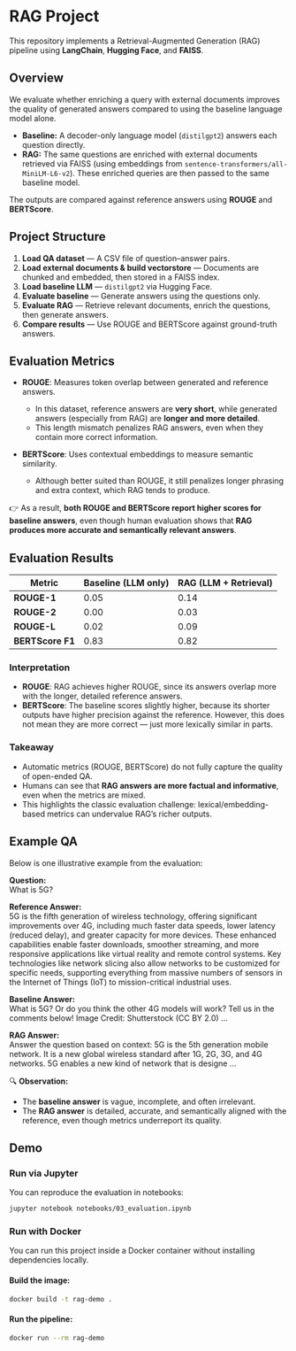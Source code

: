 # RAG Project

This repository implements a Retrieval-Augmented Generation (RAG) pipeline using **LangChain**, **Hugging Face**, and **FAISS**.

## Overview
We evaluate whether enriching a query with external documents improves the quality of generated answers compared to using the baseline language model alone.

- **Baseline:** A decoder-only language model (`distilgpt2`) answers each question directly.  
- **RAG:** The same questions are enriched with external documents retrieved via FAISS (using embeddings from `sentence-transformers/all-MiniLM-L6-v2`). These enriched queries are then passed to the same baseline model.  

The outputs are compared against reference answers using **ROUGE** and **BERTScore**.

## Project Structure
1. **Load QA dataset** — A CSV file of question–answer pairs.  
2. **Load external documents & build vectorstore** — Documents are chunked and embedded, then stored in a FAISS index.  
3. **Load baseline LLM** — `distilgpt2` via Hugging Face.  
4. **Evaluate baseline** — Generate answers using the questions only.  
5. **Evaluate RAG** — Retrieve relevant documents, enrich the questions, then generate answers.  
6. **Compare results** — Use ROUGE and BERTScore against ground-truth answers.

## Evaluation Metrics
- **ROUGE**: Measures token overlap between generated and reference answers.  
  - In this dataset, reference answers are **very short**, while generated answers (especially from RAG) are **longer and more detailed**.  
  - This length mismatch penalizes RAG answers, even when they contain more correct information.  

- **BERTScore**: Uses contextual embeddings to measure semantic similarity.  
  - Although better suited than ROUGE, it still penalizes longer phrasing and extra context, which RAG tends to produce.

👉 As a result, **both ROUGE and BERTScore report higher scores for baseline answers**, even though human evaluation shows that **RAG produces more accurate and semantically relevant answers**.

## Evaluation Results

| Metric          | Baseline (LLM only) | RAG (LLM + Retrieval) |
|-----------------|----------------------|------------------------|
| **ROUGE-1**     | 0.05                 | 0.14                   |
| **ROUGE-2**     | 0.00                 | 0.03                   |
| **ROUGE-L**     | 0.02                 | 0.09                   |
| **BERTScore F1**| 0.83                 | 0.82                   |

### Interpretation
- **ROUGE**: RAG achieves higher ROUGE, since its answers overlap more with the longer, detailed reference answers.  
- **BERTScore**: The baseline scores slightly higher, because its shorter outputs have higher precision against the reference. However, this does not mean they are more correct — just more lexically similar in parts. 

### Takeaway
- Automatic metrics (ROUGE, BERTScore) do not fully capture the quality of open-ended QA.  
- Humans can see that **RAG answers are more factual and informative**, even when the metrics are mixed.  
- This highlights the classic evaluation challenge: lexical/embedding-based metrics can undervalue RAG’s richer outputs.

## Example QA

Below is one illustrative example from the evaluation:

**Question:**  
What is 5G?

**Reference Answer:**  
5G is the fifth generation of wireless technology, offering significant improvements over 4G, including much faster data speeds, lower latency (reduced delay), and greater capacity for more devices. These enhanced capabilities enable faster downloads, smoother streaming, and more responsive applications like virtual reality and remote control systems. Key technologies like network slicing also allow networks to be customized for specific needs, supporting everything from massive numbers of sensors in the Internet of Things (IoT) to mission-critical industrial uses.

**Baseline Answer:**  
What is 5G? Or do you think the other 4G models will work? Tell us in the comments below!
Image Credit: Shutterstock (CC BY 2.0) ...

**RAG Answer:**  
Answer the question based on context:
5G is the 5th generation mobile network. It is a new global wireless standard after 1G, 2G, 3G,
and 4G networks. 5G enables a new kind of network that is designe ...

🔍 **Observation:**  
- The **baseline answer** is vague, incomplete, and often irrelevant.  
- The **RAG answer** is detailed, accurate, and semantically aligned with the reference, even though metrics underreport its quality.

## Demo

### Run via Jupyter
You can reproduce the evaluation in notebooks:

```bash
jupyter notebook notebooks/03_evaluation.ipynb
```

### Run with Docker
You can run this project inside a Docker container without installing dependencies locally.

#### Build the image:
```bash
docker build -t rag-demo .
```

#### Run the pipeline:
```bash
docker run --rm rag-demo
```
